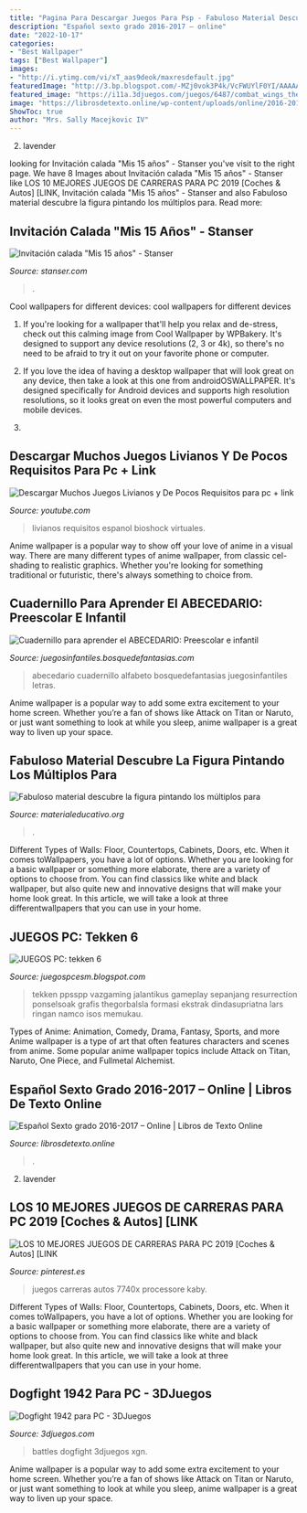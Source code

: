 ```yaml
---
title: "Pagina Para Descargar Juegos Para Psp - Fabuloso Material Descubre La Figura Pintando Los Múltiplos Para"
description: "Español sexto grado 2016-2017 – online"
date: "2022-10-17"
categories:
- "Best Wallpaper"
tags: ["Best Wallpaper"]
images:
- "http://i.ytimg.com/vi/xT_aas9deok/maxresdefault.jpg"
featuredImage: "http://3.bp.blogspot.com/-MZj0vok3P4k/VcFWUYlF0YI/AAAAAAAACUY/W3b_2t5APRY/s1600/t2.jpg"
featured_image: "https://i11a.3djuegos.com/juegos/6487/combat_wings_the_great_battles/fotos/ficha/combat_wings_the_great_battles-1932176.jpg"
image: "https://librosdetexto.online/wp-content/uploads/online/2016-2017/sexto/espanol-alumno/pagina165.jpg"
ShowToc: true
author: "Mrs. Sally Macejkovic IV"
---
```



2. lavender 

	

		
looking for Invitación calada &quot;Mis 15 años&quot; - Stanser you've visit to the right page. We have 8 Images about Invitación calada &quot;Mis 15 años&quot; - Stanser like LOS 10 MEJORES JUEGOS DE CARRERAS PARA PC 2019 [Coches &amp; Autos] [LINK, Invitación calada &quot;Mis 15 años&quot; - Stanser and also Fabuloso material descubre la figura pintando los múltiplos para. Read more:
		
    
## Invitación Calada &quot;Mis 15 Años&quot; - Stanser

<img loading=lazy src="https://www.stanser.com/wp-content/uploads/2020/06/CAJA-XV-AÑOS-APLICACIONES.png" onerror="this.onerror=null;this.src='https://tse4.mm.bing.net/th?id=OIP.xm949ax1ijRCI68vxMC1lQHaKY&amp;pid=15.1';" alt="Invitación calada &quot;Mis 15 años&quot; - Stanser">

_Source: stanser.com_

>. 

	

Cool wallpapers for different devices:
cool wallpapers for different devices 

1. If you're looking for a wallpaper that'll help you relax and de-stress, check out this calming image from Cool Wallpaper by WPBakery. It's designed to support any device resolutions (2, 3 or 4k), so there's no need to be afraid to try it out on your favorite phone or computer.

2. If you love the idea of having a desktop wallpaper that will look great on any device, then take a look at this one from androidOSWALLPAPER. It's designed specifically for Android devices and supports high resolution resolutions, so it looks great on even the most powerful computers and mobile devices.

3.

    
## Descargar Muchos Juegos Livianos Y De Pocos Requisitos Para Pc + Link

<img loading=lazy src="http://i.ytimg.com/vi/xT_aas9deok/maxresdefault.jpg" onerror="this.onerror=null;this.src='https://tse2.mm.bing.net/th?id=OIP.CiX3I2zzmGauqDx5yhYJswHaEK&amp;pid=15.1';" alt="Descargar Muchos Juegos Livianos y De Pocos Requisitos para pc + link">

_Source: youtube.com_

>livianos requisitos espanol bioshock virtuales. 

	

Anime wallpaper is a popular way to show off your love of anime in a visual way. There are many different types of anime wallpaper, from classic cel-shading to realistic graphics. Whether you're looking for something traditional or futuristic, there's always something to choice from.

    
## Cuadernillo Para Aprender El ABECEDARIO: Preescolar E Infantil

<img loading=lazy src="https://juegosinfantiles.bosquedefantasias.com/wp-content/uploads/2017/06/fichas-abecedario-para-imprimir.jpg" onerror="this.onerror=null;this.src='https://tse4.mm.bing.net/th?id=OIP.3cDGCE0QTFFVWr0G5ufvzQHaKd&amp;pid=15.1';" alt="Cuadernillo para aprender el ABECEDARIO: Preescolar e infantil">

_Source: juegosinfantiles.bosquedefantasias.com_

>abecedario cuadernillo alfabeto bosquedefantasias juegosinfantiles letras. 

	

Anime wallpaper is a popular way to add some extra excitement to your home screen. Whether you’re a fan of shows like Attack on Titan or Naruto, or just want something to look at while you sleep, anime wallpaper is a great way to liven up your space.

    
## Fabuloso Material Descubre La Figura Pintando Los Múltiplos Para

<img loading=lazy src="https://materialeducativo.org/wp-content/uploads/2017/07/o4.jpg" onerror="this.onerror=null;this.src='https://tse4.mm.bing.net/th?id=OIP.PmTl1VSQ9P3PgI2WDtYS-QHaJ4&amp;pid=15.1';" alt="Fabuloso material descubre la figura pintando los múltiplos para">

_Source: materialeducativo.org_

>. 

	

Different Types of Walls: Floor, Countertops, Cabinets, Doors, etc.
When it comes toWallpapers, you have a lot of options. Whether you are looking for a basic wallpaper or something more elaborate, there are a variety of options to choose from. You can find classics like white and black wallpaper, but also quite new and innovative designs that will make your home look great. In this article, we will take a look at three differentwallpapers that you can use in your home.

    
## JUEGOS PC: Tekken 6

<img loading=lazy src="http://3.bp.blogspot.com/-MZj0vok3P4k/VcFWUYlF0YI/AAAAAAAACUY/W3b_2t5APRY/s1600/t2.jpg" onerror="this.onerror=null;this.src='https://tse2.mm.bing.net/th?id=OIP.99w9FEKwoAnfLAzeioTPzAHaEK&amp;pid=15.1';" alt="JUEGOS PC: tekken 6">

_Source: juegospcesm.blogspot.com_

>tekken ppsspp vazgaming jalantikus gameplay sepanjang resurrection ponselsoak grafis thegorbalsla formasi ekstrak dindasupriatna lars ringan namco isos memukau. 

	

Types of Anime: Animation, Comedy, Drama, Fantasy, Sports, and more
Anime wallpaper is a type of art that often features characters and scenes from anime. Some popular anime wallpaper topics include Attack on Titan, Naruto, One Piece, and Fullmetal Alchemist.

    
## Español Sexto Grado 2016-2017 – Online | Libros De Texto Online

<img loading=lazy src="https://librosdetexto.online/wp-content/uploads/online/2016-2017/sexto/espanol-alumno/pagina165.jpg" onerror="this.onerror=null;this.src='https://tse4.mm.bing.net/th?id=OIP.9lv1RR7bgkwGN3n9IHv--QHaJx&amp;pid=15.1';" alt="Español Sexto grado 2016-2017 – Online | Libros de Texto Online">

_Source: librosdetexto.online_

>. 

	

2. lavender 

    
## LOS 10 MEJORES JUEGOS DE CARRERAS PARA PC 2019 [Coches &amp; Autos] [LINK

<img loading=lazy src="https://i.pinimg.com/736x/9f/55/13/9f5513834c7cde7dfda56c040d9912b8.jpg" onerror="this.onerror=null;this.src='https://tse1.mm.bing.net/th?id=OIP.T76ZMxt4gN66wbaYzXEABQHaEK&amp;pid=15.1';" alt="LOS 10 MEJORES JUEGOS DE CARRERAS PARA PC 2019 [Coches &amp; Autos] [LINK">

_Source: pinterest.es_

>juegos carreras autos 7740x processore kaby. 

	

Different Types of Walls: Floor, Countertops, Cabinets, Doors, etc.
When it comes toWallpapers, you have a lot of options. Whether you are looking for a basic wallpaper or something more elaborate, there are a variety of options to choose from. You can find classics like white and black wallpaper, but also quite new and innovative designs that will make your home look great. In this article, we will take a look at three differentwallpapers that you can use in your home.

    
## Dogfight 1942 Para PC - 3DJuegos

<img loading=lazy src="https://i11a.3djuegos.com/juegos/6487/combat_wings_the_great_battles/fotos/ficha/combat_wings_the_great_battles-1932176.jpg" onerror="this.onerror=null;this.src='https://tse3.mm.bing.net/th?id=OIP.r6MTVAp6bkJeUXDLX0A9uQHaKk&amp;pid=15.1';" alt="Dogfight 1942 para PC - 3DJuegos">

_Source: 3djuegos.com_

>battles dogfight 3djuegos xgn. 

	

Anime wallpaper is a popular way to add some extra excitement to your home screen. Whether you’re a fan of shows like Attack on Titan or Naruto, or just want something to look at while you sleep, anime wallpaper is a great way to liven up your space.

